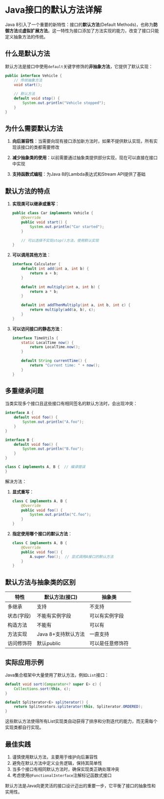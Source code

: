 # Java接口的默认方法详解

Java 8引入了一个重要的新特性：接口的**默认方法**(Default Methods)，也称为**防御方法**或**虚拟扩展方法**。这一特性为接口添加了方法实现的能力，改变了接口只能定义抽象方法的传统。

## 什么是默认方法

默认方法是接口中使用`default`关键字修饰的**非抽象方法**，它提供了默认实现：

```java
public interface Vehicle {
    // 传统抽象方法
    void start();
    
    // 默认方法
    default void stop() {
        System.out.println("Vehicle stopped");
    }
}
```

## 为什么需要默认方法

1. **向后兼容性**：当需要向现有接口添加新方法时，如果不提供默认实现，所有实现该接口的类都需要修改

2. **减少抽象类的使用**：以前需要通过抽象类提供部分实现，现在可以直接在接口中实现

3. **支持函数式编程**：为Java 8的Lambda表达式和Stream API提供了基础

## 默认方法的特点

1. **实现类可以继承或重写**：
   ```java
   public class Car implements Vehicle {
       @Override
       public void start() {
           System.out.println("Car started");
       }
       
       // 可以选择不实现stop()方法，使用默认实现
   }
   ```

2. **可以调用其他方法**：
   ```java
   interface Calculator {
       default int add(int a, int b) {
           return a + b;
       }
       
       default int multiply(int a, int b) {
           return a * b;
       }
       
       default int addThenMultiply(int a, int b, int c) {
           return multiply(add(a, b), c);
       }
   }
   ```

3. **可以访问接口的静态方法**：
   ```java
   interface TimeUtils {
       static LocalTime now() {
           return LocalTime.now();
       }
       
       default String currentTime() {
           return "Current time: " + now();
       }
   }
   ```

## 多重继承问题

当类实现多个接口且这些接口有相同签名的默认方法时，会出现冲突：

```java
interface A {
    default void foo() {
        System.out.println("A.foo");
    }
}

interface B {
    default void foo() {
        System.out.println("B.foo");
    }
}

class C implements A, B {  // 编译错误
}
```

解决方法：
1. **显式重写**：
   ```java
   class C implements A, B {
       @Override
       public void foo() {
           System.out.println("C.foo");
       }
   }
   ```

2. **指定使用哪个接口的默认方法**：
   ```java
   class C implements A, B {
       @Override
       public void foo() {
           A.super.foo();  // 显式调用A接口的默认方法
       }
   }
   ```

## 默认方法与抽象类的区别

| 特性                | 默认方法(接口)       | 抽象类               |
|---------------------|---------------------|----------------------|
| 多继承              | 支持                | 不支持               |
| 状态(字段)          | 不能有实例字段      | 可以有实例字段       |
| 构造方法            | 不能有              | 可以有               |
| 方法实现            | Java 8+支持默认方法 | 一直支持             |
| 访问修饰符          | 默认public          | 可以是任意修饰符     |

## 实际应用示例

Java集合框架中大量使用了默认方法，例如`List`接口：

```java
default void sort(Comparator<? super E> c) {
    Collections.sort(this, c);
}

default Spliterator<E> spliterator() {
    return Spliterators.spliterator(this, Spliterator.ORDERED);
}
```

这些默认方法使得所有List实现类自动获得了排序和分割迭代的能力，而无需每个实现类都自行实现。

## 最佳实践

1. 谨慎使用默认方法，主要用于维护向后兼容性
2. 避免在默认方法中定义业务逻辑，保持其简单性
3. 当多个接口有相同默认方法时，确保实现类正确处理冲突
4. 考虑使用`@FunctionalInterface`注解标记函数式接口

默认方法是Java向更灵活的接口设计迈出的重要一步，它平衡了接口的抽象性和实用性。